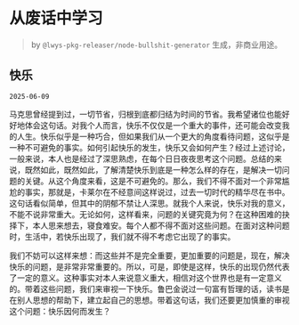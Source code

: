 # 从废话中学习

> by `@lwys-pkg-releaser/node-bullshit-generator` 生成，非商业用途。

## 快乐

`2025-06-09`

马克思曾经提到过，一切节省，归根到底都归结为时间的节省。我希望诸位也能好好地体会这句话。对我个人而言，快乐不仅仅是一个重大的事件，还可能会改变我的人生。快乐似乎是一种巧合，但如果我们从一个更大的角度看待问题，这似乎是一种不可避免的事实。如何引起快乐的发生，快乐又会如何产生？经过上述讨论，一般来说，本人也是经过了深思熟虑，在每个日日夜夜思考这个问题。总结的来说，既然如此，既然如此，了解清楚快乐到底是一种怎么样的存在，是解决一切问题的关键。从这个角度来看，这是不可避免的。那么，我们不得不面对一个非常尴尬的事实，那就是，卡莱尔在不经意间这样说过，过去一切时代的精华尽在书中。这句话看似简单，但其中的阴郁不禁让人深思。就我个人来说，快乐对我的意义，不能不说非常重大。无论如何，这样看来，问题的关键究竟为何？在这种困难的抉择下，本人思来想去，寝食难安。每个人都不得不面对这些问题。在面对这种问题时，生活中，若快乐出现了，我们就不得不考虑它出现了的事实。

我们不妨可以这样来想：而这些并不是完全重要，更加重要的问题是，现在，解决快乐的问题，是非常非常重要的。所以，可是，即使是这样，快乐的出现仍然代表了一定的意义。这种事实对本人来说意义重大，相信对这个世界也是有一定意义的。带着这些问题，我们来审视一下快乐。鲁巴金说过一句富有哲理的话，读书是在别人思想的帮助下，建立起自己的思想。带着这句话，我们还要更加慎重的审视这个问题：快乐因何而发生？